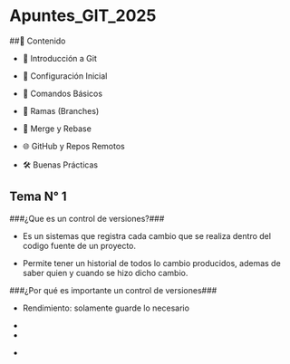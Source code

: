 # Apuntes_GIT_2025

##🧠 Contenido

+ 📌 Introducción a Git

+ 📁 Configuración Inicial

+ 📂 Comandos Básicos

+ 🧭 Ramas (Branches)

+ 🔁 Merge y Rebase

+ 🌐 GitHub y Repos Remotos

+ 🛠️ Buenas Prácticas


## Tema N° 1 

###¿Que es un control de versiones?###
 
+ Es un sistemas que registra cada cambio que se realiza dentro del codigo fuente de un proyecto.

+ Permite tener un historial de todos lo cambio producidos, ademas de saber quien y cuando se hizo dicho cambio.

###¿Por qué es importante un control de versiones###

+ Rendimiento: solamente guarde lo necesario

+ 
+
- 
